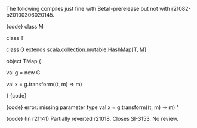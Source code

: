 The following compiles just fine with Beta1-prerelease but not with r21082-b20100306020145.

{code}
class M

class T

class G extends scala.collection.mutable.HashMap[T, M]

object TMap {

  val g = new G

  val x = g.transform((t, m) => m)

  }
{code}

{code}
error: missing parameter type
         val x = g.transform((t, m) => m)
                              ^

{code}
(In r21141) Partially reverted r21018. Closes SI-3153. No review.
